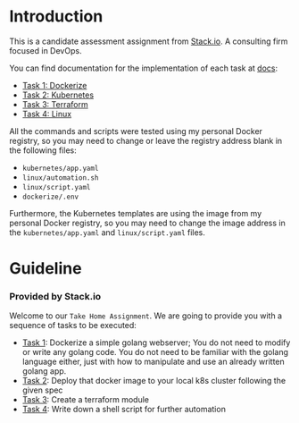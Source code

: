 # Introduction

This is a candidate assessment assignment from [Stack.io](https://www.stack.io). A consulting firm focused in DevOps.

You can find documentation for the implementation of each task at [docs](https://github.com/guirgouveia/stack.io-assignment/tree/main/docs):

- [Task 1: Dockerize](github.com/guirgouveia/stack.io-assignment/tree/main/docs/task-1-dockerize.md)
- [Task 2: Kubernetes](github.com/guirgouveia/stack.io-assignment/tree/main/docs/task-2-kubernetes.md)
- [Task 3: Terraform](github.com/guirgouveia/stack.io-assignment/tree/main/docs/task-3-terraform.md)
- [Task 4: Linux](github.com/guirgouveia/stack.io-assignment/tree/main/docs/task-4-linux.md)

All the commands and scripts were tested using my personal Docker registry, so you may need to change or leave the registry address blank in the following files:

- `kubernetes/app.yaml`
- `linux/automation.sh`
- `linux/script.yaml`
- `dockerize/.env`

Furthermore, the Kubernetes templates are using the image from my personal Docker registry, so you may need to change the image address in the `kubernetes/app.yaml` and `linux/script.yaml` files.

# Guideline

### **Provided by Stack.io**

Welcome to our `Take Home Assignment`. We are going to provide you with a sequence of tasks to be executed:

* [Task 1](dockerize): Dockerize a simple golang webserver; You do not need to modify or write any golang code. You do not need to be familiar with the golang language either, just with how to manipulate and use an already written golang app.
* [Task 2](kubernetes): Deploy that docker image to your local k8s cluster following the given spec
* [Task 3](terraform): Create a terraform module
* [Task 4](linux): Write down a shell script for further automation

